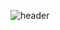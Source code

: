 ![header](https://capsule-render.vercel.app/api?type=waving&color=99CCFF&text=안녕하세요&desc=hi&frontColor=000000&hiegh=250&fontSize=100&fontAlingnY=40&descAL)

